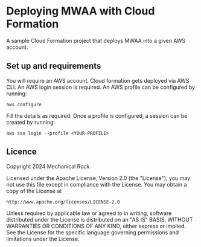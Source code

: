 # Deploying MWAA with Cloud Formation
A sample Cloud Formation project that deploys MWAA into a given AWS account.

## Set up and requirements
You will require an AWS account. Cloud formation gets deployed via AWS CLI. An AWS login session is required. An AWS profile can be configured by running:
```
aws configure
```
Fill the details as required. Once a profile is configured, a session can be created by running:
```
aws sso login --profile <YOUR-PROFILE>
```

## Licence
Copyright 2024 Mechanical Rock

Licensed under the Apache License, Version 2.0 (the "License");
you may not use this file except in compliance with the License.
You may obtain a copy of the License at

    http://www.apache.org/licenses/LICENSE-2.0

Unless required by applicable law or agreed to in writing, software
distributed under the License is distributed on an "AS IS" BASIS,
WITHOUT WARRANTIES OR CONDITIONS OF ANY KIND, either express or implied.
See the License for the specific language governing permissions and
limitations under the License.